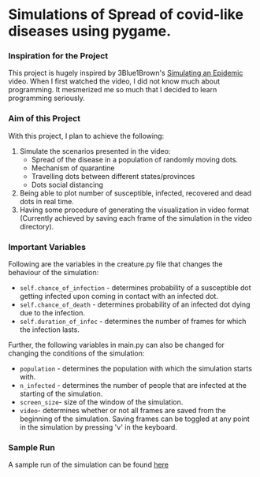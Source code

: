 # Simulations of Spread of covid-like diseases using pygame.

### Inspiration for the Project

This project is hugely inspired by 3Blue1Brown's [Simulating an Epidemic](https://www.youtube.com/watch?v=gxAaO2rsdIs) video. When I first watched the video, I did not know much about programming. It mesmerized me so much that I decided to learn programming seriously.

### Aim of this Project

With this project, I plan to achieve the following:

1. Simulate the scenarios presented in the video:
   * Spread of the disease in a population of randomly moving dots.
   * Mechanism of quarantine
   * Travelling dots between different states/provinces
   * Dots social distancing
2. Being able to plot number of susceptible, infected, recovered and dead dots in real time.
3. Having some procedure of generating the visualization in video format (Currently achieved by saving each frame of the simulation in the video directory).

### Important Variables

Following are the variables in the creature.py file that changes the behaviour of the simulation:

* `self.chance_of_infection` - determines probability of a susceptible dot getting infected upon coming in contact with an infected dot.
* `self.chance_of_death` - determines probability of an infected dot dying due to the infection.
* `self.duration_of_infec` - determines the number of frames for which the infection lasts.

Further, the following variables in main.py can also be changed for changing the conditions of the simulation:

* `population` - determines the population with which the simulation starts with.
* `n_infected` - determines the number of people that are infected at the starting of the simulation.
* `screen_size`- size of the window of the simulation.
* `video`-  determines whether or not all frames are saved from the beginning of the simulation. Saving frames can be toggled at any point in the simulation by pressing 'v' in the keyboard.

### Sample Run

A sample run of the simulation can be found [here](https://www.youtube.com/watch?v=SqPx3Qpeq6A)
